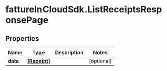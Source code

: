# fattureInCloudSdk.ListReceiptsResponsePage

## Properties

Name | Type | Description | Notes
------------ | ------------- | ------------- | -------------
**data** | [**[Receipt]**](Receipt.md) |  | [optional] 


